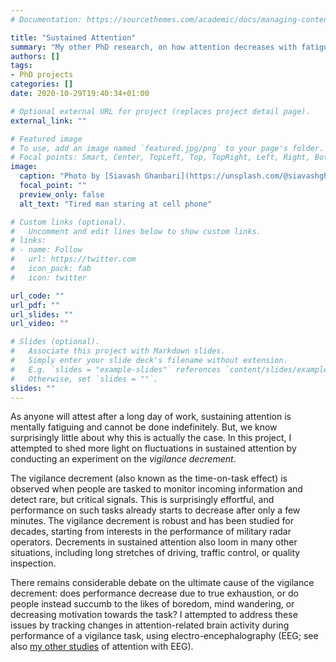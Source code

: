 ```yaml
---
# Documentation: https://sourcethemes.com/academic/docs/managing-content/

title: "Sustained Attention"
summary: "My other PhD research, on how attention decreases with fatigue."
authors: []
tags:
- PhD projects
categories: []
date: 2020-10-29T19:40:34+01:00

# Optional external URL for project (replaces project detail page).
external_link: ""

# Featured image
# To use, add an image named `featured.jpg/png` to your page's folder.
# Focal points: Smart, Center, TopLeft, Top, TopRight, Left, Right, BottomLeft, Bottom, BottomRight.
image:
  caption: "Photo by [Siavash Ghanbari](https://unsplash.com/@siavashghanbari) on [Unsplash](https://unsplash.com/photos/jZi0Ih47EDY)"
  focal_point: ""
  preview_only: false
  alt_text: "Tired man staring at cell phone"

# Custom links (optional).
#   Uncomment and edit lines below to show custom links.
# links:
# - name: Follow
#   url: https://twitter.com
#   icon_pack: fab
#   icon: twitter

url_code: ""
url_pdf: ""
url_slides: ""
url_video: ""

# Slides (optional).
#   Associate this project with Markdown slides.
#   Simply enter your slide deck's filename without extension.
#   E.g. `slides = "example-slides"` references `content/slides/example-slides.md`.
#   Otherwise, set `slides = ""`.
slides: ""
---
```


As anyone will attest after a long day of work, sustaining attention is mentally fatiguing and cannot be done indefinitely. But, we know surprisingly little about why this is actually the case. In this project, I attempted to shed more light on fluctuations in sustained attention by conducting an experiment on the *vigilance decrement*.

The vigilance decrement (also known as the time-on-task effect) is observed when people are tasked to monitor incoming information and detect rare, but critical signals. This is surprisingly effortful, and performance on such tasks already starts to decrease after only a few minutes. The vigilance decrement is robust and has been studied for decades, starting from interests in the performance of military radar operators. Decrements in sustained attention also loom in many other situations, including long stretches of driving, traffic control, or quality inspection. 

There remains considerable debate on the ultimate cause of the vigilance decrement: does performance decrease due to true exhaustion, or do people instead succumb to the likes of boredom, mind wandering, or decreasing motivation towards the task? I attempted to address these issues by tracking changes in attention-related brain activity during performance of a vigilance task, using electro-encephalography (EEG; see also [my other studies](../eeg-attention) of attention with EEG).
